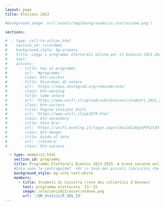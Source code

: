 ```yaml
---
layout: page
title: Elezioni 2023

#background_image: url('assets/img/backgrounds/in_costruzione.png')

sections:

#  - type: call-to-action.html
#    section_id: ricordami
#    background_style: bg-primary
#    title: Leggi i programmi elettorali online per il biennio 2021-2023
#    text:
#    actions:
#      - title: Vai ai programmi
#        url: '#programmi'
#        class: btn-success
#      - title: Ricordami di votare
#        url: 'https://news.sestograd.org/remindervoto'
#        class: btn-warning
#      - title: Come votare
#        url: 'https://www.unifi.it/upload/sub/elezioni/studenti_2021_2023/guida_voto_eligo.pdf'
#        class: btn-success
#      - title: Pagina elezioni Unifi
#        url: 'https://www.unifi.it/p11979.html'
#        class: btn-secondary
#      - title: Vota Ora!
#        url: 'https://unifi.evoting.it/login.aspx?id=1iGS16gjbPE%253d'
#        class: btn-danger
#      - title: Guida al Voto
#        url: '/votaora'
#        class: btn-success

  - type: members2.html
    section_id: programmi
    title: Programmi Elettorali Biennio 2023-2025. A breve saranno online anche i programmi dei singoli collettivi, stay tuned!
    #Cosa sono le controguide?  <br /> Sono dei piccoli libriccini che raccolgono informazioni utili sulla vita all'università, consigli, divertenti aneddoti e informazioni su SdS, i Collettivi e le nostre attività!  <br />
    background_style: bg-info text-white
    members:
      - title: Studenti di Sinistra (rete dei collettivi d'Ateneo)
        text: programma elettorale '23-'25
        image: /elezioni2023/asset/ateneo.png
        url: '/QR_Statici/P_SDS_23'
---
```


